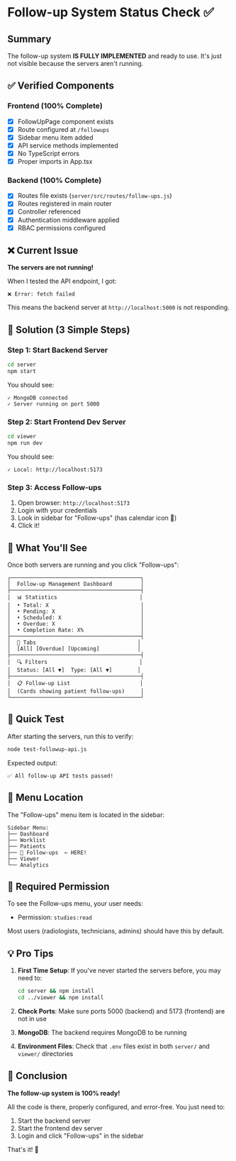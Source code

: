 # Follow-up System Status Check ✅

## Summary
The follow-up system **IS FULLY IMPLEMENTED** and ready to use. It's just not visible because the servers aren't running.

## ✅ Verified Components

### Frontend (100% Complete)
- [x] FollowUpPage component exists
- [x] Route configured at `/followups`
- [x] Sidebar menu item added
- [x] API service methods implemented
- [x] No TypeScript errors
- [x] Proper imports in App.tsx

### Backend (100% Complete)
- [x] Routes file exists (`server/src/routes/follow-ups.js`)
- [x] Routes registered in main router
- [x] Controller referenced
- [x] Authentication middleware applied
- [x] RBAC permissions configured

## ❌ Current Issue

**The servers are not running!**

When I tested the API endpoint, I got:
```
❌ Error: fetch failed
```

This means the backend server at `http://localhost:5000` is not responding.

## 🚀 Solution (3 Simple Steps)

### Step 1: Start Backend Server
```bash
cd server
npm start
```

You should see:
```
✓ MongoDB connected
✓ Server running on port 5000
```

### Step 2: Start Frontend Dev Server
```bash
cd viewer
npm run dev
```

You should see:
```
✓ Local: http://localhost:5173
```

### Step 3: Access Follow-ups
1. Open browser: `http://localhost:5173`
2. Login with your credentials
3. Look in sidebar for "Follow-ups" (has calendar icon 📅)
4. Click it!

## 🎯 What You'll See

Once both servers are running and you click "Follow-ups":

```
┌─────────────────────────────────────────┐
│  Follow-up Management Dashboard         │
├─────────────────────────────────────────┤
│  📊 Statistics                          │
│  • Total: X                             │
│  • Pending: X                           │
│  • Scheduled: X                         │
│  • Overdue: X                           │
│  • Completion Rate: X%                  │
├─────────────────────────────────────────┤
│  📑 Tabs                                │
│  [All] [Overdue] [Upcoming]            │
├─────────────────────────────────────────┤
│  🔍 Filters                             │
│  Status: [All ▼]  Type: [All ▼]        │
├─────────────────────────────────────────┤
│  📋 Follow-up List                      │
│  (Cards showing patient follow-ups)     │
└─────────────────────────────────────────┘
```

## 🧪 Quick Test

After starting the servers, run this to verify:

```bash
node test-followup-api.js
```

Expected output:
```
✅ All follow-up API tests passed!
```

## 📍 Menu Location

The "Follow-ups" menu item is located in the sidebar:

```
Sidebar Menu:
├── Dashboard
├── Worklist
├── Patients
├── 📅 Follow-ups  ← HERE!
├── Viewer
└── Analytics
```

## 🔐 Required Permission

To see the Follow-ups menu, your user needs:
- Permission: `studies:read`

Most users (radiologists, technicians, admins) should have this by default.

## 💡 Pro Tips

1. **First Time Setup**: If you've never started the servers before, you may need to:
   ```bash
   cd server && npm install
   cd ../viewer && npm install
   ```

2. **Check Ports**: Make sure ports 5000 (backend) and 5173 (frontend) are not in use

3. **MongoDB**: The backend requires MongoDB to be running

4. **Environment Files**: Check that `.env` files exist in both `server/` and `viewer/` directories

## 🎉 Conclusion

**The follow-up system is 100% ready!** 

All the code is there, properly configured, and error-free. You just need to:
1. Start the backend server
2. Start the frontend dev server
3. Login and click "Follow-ups" in the sidebar

That's it! 🚀
